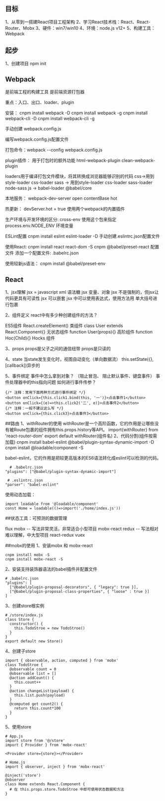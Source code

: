 ## 目标

1、从零到一搭建React项目工程架构
2、学习React技术栈：React、React-Router、Mobx
3、硬件：win7/win10
4、环境：node.js v12+
5、构建工具：Webpack


## 起步

1、创建项目 npm init


## Webpack

是前端工程的构建工具
是前端资源打包器

重点：入口、出口、loader、plugin

安装：
  cnpm install webpack -D
  cnpm install webpack -g
  cnpm install webpack-cli -D
  cnpm install webpack-cli -g

手动创建 webpack.config.js

编写webpack.config.js配置文件

打包命令：webpack --config webpack.config.js

plugin插件：
  用于打包时的额外功能
  html-webpack-plugin
  clean-webpack-plugin

loaders用于编译打包文件模块，将其转换成浏览器能够识别的代码
 css->用到style-loader css-loader
 sass -> 用到style-loader css-loader sass-loader node-sass
 js -> babel-loader @babel/core

本地服务：
  webpack-dev-server
  open
  contentBase
  hot

热更新：
 devServer.hot = true
 使用两个webpack的内置插件

生产环境与开发环境的区分:
 cross-env 使用这个包来指定
 process.env.NODE_ENV 环境变量

ESLint配置
 cnpm install eslint eslint-loader -D
 手动创建.eslintrc.json配置文件

使用React:
 cnpm install react react-dom -S
 cnpm @babel/preset-react 配置文件
 添加一个配置文件: .babelrc.json

使用较新js语法：
 cnpm install @babel/preset-env

## React

1、jsx理解
  jsx = javascript xml 语法糖
  jsx 变量、对象
  jsx 不是强制的，但jsx让代码更具有可读性
  jsx 可以嵌套
  jsx 中可以使用表达式，使用方法用 单大括号进行包裹

2、组件定义
  react中有多少种创建组件的方法？

  ES5组件 React.createElement()
  类组件 class User extends React.Component{}
  无状态组件 function User(props){}
  高阶组件 function Hoc(Child){}
  Hocks 组件

3、props
  props是父子之间的通信纽带
  props是只读的

4、state
  当state发生变化时，视图自动变化（单向数据流）
  this.setState({},[callback])异步的

5、事件绑定
  事件中怎么拿到对象？ （阻止冒泡、 阻止默认事件、键盘事件）
  事件处理器中的this指向问题
  如何进行事件传参？
  
  ```
  {/* 注释：常用下面两种方式进行事件绑定 */}
  <button onClick={this.click1.bind(this, '一')}>点击事件1</button>
  <button onClick={(e)=>this.click2('二', e)}>点击事件2</button>
  {/* 注释：一般不建议这么写 */}
  <button onClick={this.click3}>点击事件3</button>
  ```
##路由
1、withRouter的使用
  withRouter是一个高阶函数，它的作用是让哪些没有被Route包裹的组件拥有this.props.history等API。
  import{withRouter} from 'react-router-dom'
  export default withRouter(组件名)
2、代码分割(组件按需加载)
  cnpm install babel-eslint @babel/plugin-syntax-dynamic-import -D
  cnpm install @loadable/component -S

  babel-eslint，它的作用是把较更高版本的ES6语法转化成eslint可以检测的代码。

  ```
    # .babelrc.json
  "plugins": ["@babel/plugin-syntax-dynamic-import"]
  ```
  ```
   # .eslintrc.json
  "parser": "babel-eslint"
  ```

使用动态加载：
  ```
  import loadable from '@loadable/component'
  const Home = loadable(()=>import('./home/index.js'))
  ```
##状态工具：可预测的数据管理

flux
mobx -- 写法非常灵活，非常适合小型项目
mobx-react
redux -- 写法相对难以理解，中大型项目
react-redux
vuex

##mobx的使用
1、安装mobx 和 mobx-react
  ```
  cnpm install mobx -S
  cnpm install mobx-react -S
  ```
2、安装支持装饰器语法的babel插件并配置文件
  ```
  # .babelrc.json
  "plugins": [
    ["@babel/plugin-proposal-decorators", { "legacy": true }],
    ["@babel/plugin-proposal-class-properties", { "loose" : true }]
  ]
  ```
3、创建store根实例
  ```
  # /store/index.js
  class Store {
    constructor() {
      this.TodoStroe = new TodoStroe()
    }
  }
  export default new Store()
  ```
4、创建子store
  ```
  import { observable, action, computed } from 'mobx'
  class TodoStroe {
    @observable count = 0
    @observable list = []
    @action addCount() {
      this.count++
    }
    @action changeList(payload) {
      this.list.push(payload)
    }
    @computed get count2() {
      return this.count*100
    }
  }
  ```

5、使用store
  ```
  # App.js
  import store from '@/store'
  import { Provider } from 'mobx-react'

  <Provider store={store}></Provider>
  ```   
  ```
  # Home.js
  import { observer, inject } from 'mobx-react'

  @inject('store')
  @observer
  class Home extends React.Component {
    # 在 this.props.store.TodoStroe 中即可使用状态数据和方法
  }
  ```